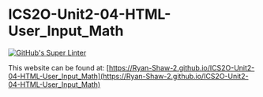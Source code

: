 # ICS2O-Unit2-04-HTML-User_Input_Math
[![GitHub's Super Linter](https://github.com/Ryan-Shaw-2/ICS2O-Unit2-04-HTML-User_Input_Math/workflows/GitHub's%20Super%20Linter/badge.svg)](https://github.com/Ryan-Shaw-2/ICS2O-Unit2-04-HTML-User_Input_Math/actions)

This website can be found at: [https://Ryan-Shaw-2.github.io/ICS2O-Unit2-04-HTML-User_Input_Math](https://Ryan-Shaw-2.github.io/ICS2O-Unit2-04-HTML-User_Input_Math)